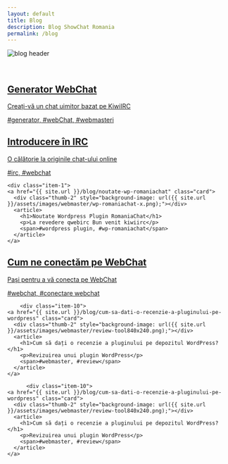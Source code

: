 ```yaml
---
layout: default
title: Blog
description: Blog ShowChat Romania
permalink: /blog
---
```


<p>
<img class="bloghead" src="{{ site.url }}/assets/images/webmaster/blog-logo.jpg" alt="blog header">
</p>
<br>
<div class="band">

  <div class="item-1">
    <a href="{{ site.url }}/blog/webmasteri/generator-webchat" class="card">
      <div class="thumb-2" style="background-image: url({{ site.url }}/assets/images/webmaster/generator.png);"></div>
      <article>
        <h1>Generator WebChat</h1>
		<p>Creați-vă un chat uimitor bazat pe KiwiIRC</p>
        <span>#generator, #webChat, #webmasteri</span>
      </article>
    </a>
  </div>
    <div class="item-10">
    <a href="{{ site.url }}/blog/introducere-in-irc" class="card">
      <div class="thumb-2" style="background-image: url({{ site.url }}/assets/images/webmaster/irc-post.png);"></div>
      <article>
        <h1>Introducere în IRC</h1>
		<p>O călătorie la originile chat-ului online</p>
        <span>#irc, #webchat</span>
      </article>
    </a>
  </div>
  
    <div class="item-1">
    <a href="{{ site.url }}/blog/noutate-wp-romaniachat" class="card">
      <div class="thumb-2" style="background-image: url({{ site.url }}/assets/images/webmaster/wp-romaniachat-x.png);"></div>
      <article>
        <h1>Noutate Wordpress Plugin RomaniaChat</h1>
		<p>La revedere qwebirc Bun venit kiwiirc</p>
        <span>#wordpress plugin, #wp-romaniachat</span>
      </article>
    </a>
  </div>
    <div class="item-10">
    <a href="{{ site.url }}/blog/cum-ne-conectam-pe-webchat" class="card">
      <div class="thumb-2" style="background-image: url({{ site.url }}/assets/images/webmaster/connectare.png);"></div>
      <article>
        <h1>Cum ne conectăm pe WebChat</h1>
		<p>Pași pentru a vă conecta pe WebChat</p>
        <span>#webchat, #conectare webchat</span>
      </article>
    </a>
  </div>
  
        <div class="item-10">
    <a href="{{ site.url }}/blog/cum-sa-dati-o-recenzie-a-pluginului-pe-wordpress" class="card">
      <div class="thumb-2" style="background-image: url({{ site.url }}/assets/images/webmaster/review-tool840x240.png);"></div>
      <article>
        <h1>Cum să dați o recenzie a pluginului pe depozitul WordPress?</h1>
		<p>Revizuirea unui plugin WordPress</p>
        <span>#webmaster, #review</span>
      </article>
    </a>
  </div>
  
          <div class="item-10">
    <a href="{{ site.url }}/blog/cum-sa-dati-o-recenzie-a-pluginului-pe-wordpress" class="card">
      <div class="thumb-2" style="background-image: url({{ site.url }}/assets/images/webmaster/review-tool840x240.png);"></div>
      <article>
        <h1>Cum să dați o recenzie a pluginului pe depozitul WordPress?</h1>
		<p>Revizuirea unui plugin WordPress</p>
        <span>#webmaster, #review</span>
      </article>
    </a>
  </div>
  
  <br>
  </div>

